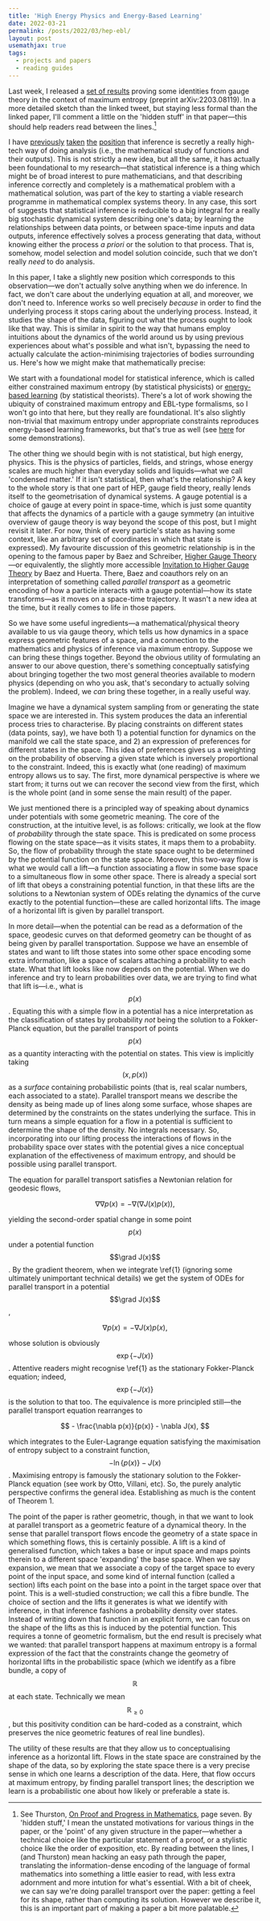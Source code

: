 ```yaml
---
title: 'High Energy Physics and Energy-Based Learning'
date: 2022-03-21
permalink: /posts/2022/03/hep-ebl/
layout: post
usemathjax: true
tags:
  - projects and papers
  - reading guides
---
```


Last week, I released a [set of results](https://twitter.com/DaltonSakthi/status/1504093956270866433?s=20&t=6fdfM_AROWfDGQC_xYrGPw) proving some identities from gauge theory in the context of maximum entropy (preprint arXiv:2203.08119). In a more detailed sketch than the linked tweet, but staying less formal than the linked paper, I'll comment a little on the 'hidden stuff' in that paper—this should help readers read between the lines.[^1] 

I have [previously](https://arxiv.org/abs/2102.04896) [taken](https://darsakthi.github.io/talks/tnb-0) [the](https://darsakthi.github.io/talks/sbu-0) [position](https://darsakthi.github.io/talks/ttu-0) that inference is secretly a really high-tech way of doing analysis (i.e., the mathematical study of functions and their outputs). This is not strictly a new idea, but all the same, it has actually been foundational to my research—that statistical inference is a thing which might be of broad interest to pure mathematicians, and that describing inference correctly and completely is a mathematical problem with a mathematical solution, was part of the key to starting a viable research programme in mathematical complex systems theory. In any case, this sort of suggests that statistical inference is reducible to a big integral for a really big stochastic dynamical system describing one's data; by learning the relationships between data points, or between space-time inputs and data outputs, inference effectively solves a process generating that data, without knowing either the process _a priori_ or the solution to that process. That is, somehow, model selection and model solution coincide, such that we don't really _need_ to do analysis. 

In this paper, I take a slightly new position which corresponds to this observation—we don't actually solve anything when we do inference. In fact, we don't care about the underlying equation at all, and moreover, we don't need to. Inference works so well precisely _because_ in order to find the underlying process it stops caring about the underlying process. Instead, it studies the shape of the data, figuring out what the process ought to look like that way. This is similar in spirit to the way that humans employ intuitions about the dynamics of the world around us by using previous experiences about what's possible and what isn't, bypassing the need to actually calculate the action-minimising trajectories of bodies surrounding us. Here's how we might make that mathematically precise:

We start with a foundational model for statistical inference, which is called either constrained maximum entropy (by statistical physicists) or [energy-based learning](https://www.youtube.com/watch?v=piaPIKO1MFY) (by statistical theorists). There's a lot of work showing the ubiquity of constrained maximum entropy and EBL-type formalisms, so I won't go into that here, but they really are foundational. It's also slightly non-trivial that maximum entropy under appropriate constraints reproduces energy-based learning frameworks, but that's true as well (see [here](https://physicsofebm.github.io) for some demonstrations). 

The other thing we should begin with is not statistical, but high energy, physics. This is the physics of particles, fields, and strings, whose energy scales are much higher than everyday solids and liquids—what we call 'condensed matter.' If it isn't statistical, then what's the relationship? A key to the whole story is that one part of HEP, gauge field theory, really lends itself to the geometrisation of dynamical systems. A gauge potential is a choice of gauge at every point in space-time, which is just some quantity that affects the dynamics of a particle with a gauge symmetry (an intuitive overview of gauge theory is way beyond the scope of this post, but I might revisit it later. For now, think of every particle's state as having some context, like an arbitrary set of coordinates in which that state is expressed). My favourite discussion of this geometric relationship is in the opening to the famous paper by Baez and Schreiber, [Higher Gauge Theory](https://arxiv.org/abs/math/0511710)—or equivalently, the slightly more accessible [Invitation to Higher Gauge Theory](https://arxiv.org/abs/1003.4485) by Baez and Huerta. There, Baez and coauthors rely on an interpretation of something called _parallel transport_ as a geometric encoding of how a particle interacts with a gauge potential—how its state transforms—as it moves on a space-time trajectory. It wasn't a new idea at the time, but it really comes to life in those papers.  

So we have some useful ingredients—a mathematical/physical theory available to us via gauge theory, which tells us how dynamics in a space express geometric features of a space, and a connection to the mathematics and physics of inference via maximum entropy. Suppose we can bring these things together. Beyond the obvious utility of formulating an answer to our above question, there's something conceptually satisfying about bringing together the two most general theories available to modern physics (depending on who you ask, that's secondary to actually solving the problem). Indeed, we _can_ bring these together, in a really useful way. 

Imagine we have a dynamical system sampling from or generating the state space we are interested in. This system produces the data an inferential process tries to characterise. By placing constraints on different states (data points, say), we have both 1) a potential function for dynamics on the manifold we call the state space, and 2) an expression of preferences for different states in the space. This idea of preferences gives us a weighting on the probability of observing a given state which is inversely proportional to the constraint. Indeed, this is exactly what (one reading) of maximum entropy allows us to say. The first, more dynamical perspective is where we start from; it turns out we can recover the second view from the first, which is the whole point (and in some sense the main result) of the paper.

We just mentioned there is a principled way of speaking about dynamics under potentials with some geometric meaning. The core of the construction, at the intuitive level, is as follows: critically, we look at the flow of _probability_ through the state space. This is predicated on some process flowing on the state space—as it visits states, it maps them to a probabiity. So, the flow of probability through the state space ought to be determined by the potential function on the state space. Moreover, this two-way flow is what we would call a lift—a function associating a flow in some base space to a simultaneous flow in some other space. There is already a special sort of lift that obeys a constraining potential function, in that these lifts are the solutions to a Newtonian system of ODEs relating the dynamics of the curve exactly to the potential function—these are called horizontal lifts. The image of a horizontal lift is given by parallel transport. 

In more detail—when the potential can be read as a deformation of the space, geodesic curves on that deformed geometry can be thought of as being given by parallel transportation. Suppose we have an ensemble of states and want to lift those states into some other space encoding some extra information, like a space of scalars attaching a probability to each state. What that lift looks like now depends on the potential. When we do inference and try to learn probabilities over data, we are trying to find what that lift is—i.e., what is $$p(x)$$. Equating this with a simple flow in a potential has a nice interpretation as the classification of states by probability _not_ being the solution to a Fokker-Planck equation, but the parallel transport of points $$p(x)$$ as a quantity interacting with the potential on states. This view is implicitly taking $$(x, p(x))$$ as a _surface_ containing probabilistic points (that is, real scalar numbers, each associated to a state). Parallel transport means we describe the density as being made up of lines along some surface, whose shapes are determined by the constraints on the states underlying the surface. This in turn means a simple equation for a flow in a potential is sufficient to determine the shape of the density. No integrals necessary. So, incorporating into our lifting process the interactions of flows in the probability space over states with the potential gives a nice conceptual explanation of the effectiveness of maximum entropy, and should be possible using parallel transport. 

The equation for parallel transport satisfies a Newtonian relation for geodesic flows,

$$ \nabla \nabla p(x) = - \nabla (\nabla J(x) p(x)), \tag{1}$$

yielding the second-order spatial change in some point $$p(x)$$ under a potential function $$\grad J(x)$$. By the gradient theorem, when we integrate \ref{1} (ignoring some ultimately unimportant technical details) we get the system of ODEs for parallel transport in a potential $$\grad J(x)$$,

$$ \nabla p(x) = - \nabla J(x) p(x), $$

whose solution is obviously $$\exp\{ -J(x) \}$$. Attentive readers might recognise \ref{1} as the stationary Fokker-Planck equation; indeed, $$\exp\{ - J(x) \}$$ is the solution to that too. The equivalence is more principled still—the parallel transport equation rearranges to 

$$ - \frac{\nabla p(x)}{p(x)} - \nabla J(x), $$

which integrates to the Euler-Lagrange equation satisfying the maximisation of entropy subject to a constraint function, $$-\ln\{p(x)\} - J(x)$$. Maximising entropy is famously the stationary solution to the Fokker-Planck equation (see work by Otto, Villani, etc). So, the purely analytic perspective confirms the general idea. Establishing as much is the content of Theorem 1.

The point of the paper is rather geometric, though, in that we want to look at parallel transport as a geometric feature of a dynamical theory. In the sense that parallel transport flows encode the geometry of a state space in which something flows, this is certainly possible. A lift is a kind of generalised function, which takes a base or input space and maps points therein to a different space 'expanding' the base space. When we say expansion, we mean that we associate a copy of the target space to every point of the input space, and some kind of internal function (called a section) lifts each point on the base into a point in the target space over that point. This is a well-studied construction; we call this a fibre bundle. The choice of section and the lifts it generates is what we identify with inference, in that inference fashions a probability density over states. Instead of writing down that function in an explicit form, we can focus on the shape of the lifts as this is induced by the potential function. This requires a tonne of geometric formalism, but the end result is precisely what we wanted: that parallel transport happens at maximum entropy is a formal expression of the fact that the constraints change the geometry of horizontal lifts in the probabilistic space (which we identify as a fibre bundle, a copy of $$\mathbb{R}$$ at each state. Technically we mean $$\mathbb{R}_{\geq 0}$$, but this positivity condition can be hard-coded as a constraint, which preserves the nice geometric features of real line bundles).

The utility of these results are that they allow us to conceptualising inference as a horizontal lift. Flows in the state space are constrained by the shape of the data, so by exploring the state space there is a very precise sense in which one learns a description of the data. Here, that flow occurs at maximum entropy, by finding parallel transport lines; the description we learn is a probabilistic one about how likely or preferable a state is. 

[^1]: See Thurston, [On Proof and Progress in Mathematics](https://arxiv.org/abs/math/9404236), page seven. By 'hidden stuff,' I mean the unstated motivations for various things in the paper, or the 'point' of any given structure in the paper—whether a technical choice like the particular statement of a proof, or a stylistic choice like the order of exposition, etc. By reading between the lines, I (and Thurston) mean hacking an easy path through the paper, translating the information-dense encoding of the language of formal mathematics into something a little easier to read, with less extra adornment and more intution for what's essential. With a bit of cheek, we can say we're doing parallel transport over the paper: getting a feel for its shape, rather than computing its solution. However we describe it, this is an important part of making a paper a bit more palatable.
